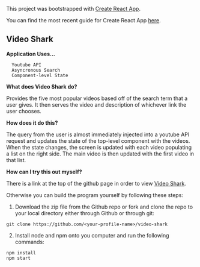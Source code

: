 This project was bootstrapped with [Create React App](https://github.com/facebookincubator/create-react-app).

You can find the most recent guide for Create React App [here](https://github.com/facebookincubator/create-react-app/blob/master/packages/react-scripts/template/README.md).

## Video Shark

**Application Uses...**

```
  Youtube API
  Asyncronous Search
  Component-level State
```

**What does Video Shark do?**

Provides the five most popular videos based off of the search term that a user gives. It then serves the video and description of whichever link the user  chooses.

**How does it do this?**

The query from the user is almost immediately injected into a youtube API request and updates the state of the top-level component with the videos. When the state changes, the screen is updated with each video populating a list on the right side. The main video is then updated with the first video in that list.

**How can I try this out myself?**

There is a link at the top of the github page in order to view [Video Shark](https://jandersontech.github.io/video-shark/). 

Otherwise you can build the program yourself by following these steps:

1. Download the zip file from the Github repo or fork and clone the repo to your local directory either through Github or through git:

  `git clone https://github.com/<your-profile-name>/video-shark`

2. Install node and npm onto you computer and run the following commands:

```
npm install
npm start
```
